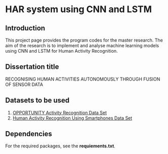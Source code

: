 # HAR system using CNN and LSTM

## Introduction
This project page provides the program codes for the master research.
The aim of the research is to implement and analyse machine learning models using CNN and LSTM for Human Activity Recognition.

## Dissertation title
RECOGNISING HUMAN ACTIVITIES AUTONOMOUSLY THROUGH FUSION OF SENSOR DATA

## Datasets to be used
1. [OPPORTUNITY Activity Recognition Data Set](http://archive.ics.uci.edu/ml/datasets/OPPORTUNITY+Activity+Recognition)
2. [Human Activity Recognition Using Smartphones Data Set](https://archive.ics.uci.edu/ml/datasets/Human+Activity+Recognition+Using+Smartphones)

## Dependencies
For the required packages, see the **requiements.txt**.

